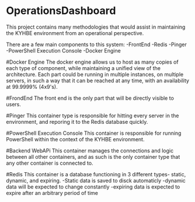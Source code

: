 # OperationsDashboard
This project contains many methodologies that would assist in maintaining the KYHBE environment from an operational perspective.


There are a few main components to this system:
-FrontEnd
-Redis
-Pinger
-PowerShell Execution Console
-Docker Engine



#Docker Engine
The docker engine allows us to host as many copies of each type of component, while maintaining a unified view of the architecture.
Each part could be running in multiple instances, on multiple servers, in such a way that it can be reached at any time, with an availability at 99.9999% (4x9's).

#FrondEnd
The front end is the only part that will be directly visible to users.

#Pinger
This container type is responsible for hitting every server in the environment, and reporing it to the Redis database quickly.

#PowerShell Execution Console
This container is responsible for running PowerShell within the context of the KYHBE environment.

#Backend WebAPi
This container manages the connections and logic between all other containers, and as such is the only container type that any other container is connected to.

#Redis
This container is a database functioning in 3 different types- static, dynamic, and expiring.
-Static data is saved to disck automaticly
-dynamic data will be expected to change constantly
-expiring data is expected to expire after an arbitrary period of time